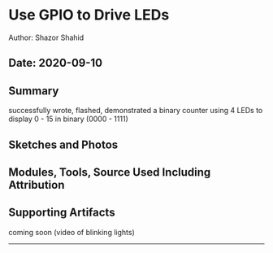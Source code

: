 # Use GPIO to Drive LEDs

Author: Shazor Shahid

Date: 2020-09-10
-----

## Summary

successfully wrote, flashed, demonstrated a binary counter using 4 LEDs to 
display 0 - 15 in binary (0000 - 1111)


## Sketches and Photos


## Modules, Tools, Source Used Including Attribution


## Supporting Artifacts

coming soon (video of blinking lights)

-----
